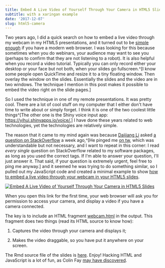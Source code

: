 ```yaml
---
title: Embed A Live Video of Yourself Through Your Camera in HTML5 Slides
subtitle: with a xaringan example
date: '2017-12-07'
slug: html5-camera
---
```


Two years ago, I did a quick search on how to embed a live video through my webcam in my HTML5 presentations, and it turned out to be [simple enough](http://www.html5rocks.com/en/tutorials/getusermedia/intro/) if you have a modern web browser. I was looking for this because sometimes when you do webinars, your audience may want to see you (perhaps to confirm that they are not listening to a robot). It is also helpful when you record a video tutorial. Typically you can only record either your desktop or your face but not both, when your slides go fullscreen.^[I know some people open QuickTime and resize it to a tiny floating window. Then overlay the window on the slides. Essentially the slides and the video are in two windows. The technique I mention in this post makes it possible to embed the video right on the slide pages.]

So I used the technique in one of my remote presentations. It was pretty cool. There are a lot of cool stuff on my computer that I either don't have time to write about or simply forget. I think it is one of the two coolest little things^[The other one is the Shiny voice input app: https://yihui.shinyapps.io/voice/.] I have done these years related to web technologies, yet the technologies are relatively simple.

The reason that it came to my mind again was because [Daijiang Li](https://daijiang.name/) asked [a question on StackOverflow](https://stackoverflow.com/q/47576554/559676) a week ago,^[He pinged me [on tw](https://tw.com/xieyihui/status/936618431939477505), which was understandable but not necessary, and I want to repeat in this corner: I read _every single_ question on StackOverflow related to my software packages, as long as you used the correct tags. If I'm able to answer your question, I'll just answer it. That said, if your question is extremely urgent, feel free to ping me anyway.] and it seemed he was trying to do something similar, so I pulled out my JavaScript code and created a minimal example to show [how to embed a live video through your webcam in your HTML5 slides](https://slides.yihui.org/2017-xaringan-webcam.html).

[![Embed A Live Video of Yourself Through Your Camera in HTML5 Slides](https://db.yihui.org/images/xaringan-webcam.png)](https://slides.yihui.org/2017-xaringan-webcam.html)

When you open this link for the first time, your web browser will ask you for permission to access your camera, and display a video if you have a camera connected.

The key is to include an HTML fragment [webcam.html](https://slides.yihui.org/webcam.html) in the output. This fragment does two things (read its HTML source to know how):

1. Captures the video through your camera and displays it;

1. Makes the video draggable, so you have put it anywhere on your screen.

The Rmd source file of the slides is [here](https://slides.yihui.org/2017-xaringan-webcam.Rmd). Enjoy! Hacking HTML and JavaScript is a lot of fun, as Colin Fay [may have discovered](https://tw.com/_ColinFay/status/937950310370332672).
